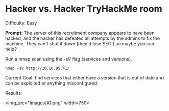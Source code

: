 # Hacker vs. Hacker TryHackMe room 
Difficulty: Easy

 **Prompt:**
The server of this recruitment company appears to have been hacked, and the hacker has defeated all attempts by the admins to fix the machine. They can't shut it down (they'd lose SEO!) so maybe you can help?

Run a nmap scan using the -sV flag (services and versions).

`nmap -sV http://10.10.95.41/`

Current Goal: find services that either have a version that is out of date and can be exploited or anything misconfigured.

Results: 

<img_src="Images/A1.png" width=750>
